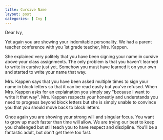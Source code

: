 ```yaml
---
title: Cursive Name
layout: post
categories: [ Ivy ]
---
```


Dear Ivy,

Yet again you are showing your indomitable personality. We had a parent teacher conference with you 1st grade teacher, Mrs. Kappen. 

She explained very politely that you have been signing your name in cursive above your class assignments. The only problem is that you haven't learned to write in cursive just yet. Somehow you must have learned it on your own and started to write your name that way.

Mrs. Kappen says that you have been asked multiple times to sign your name in block letters so that it can be read easily but you've refused. When Mrs. Kappen asks for an explaination you simply say "because I want to write it that way". Mrs. Kappen respects your honestly and understands you need to progress beyond block letters but she is simply unable to convince you that you should move back to block letters.

Once again you are showing your strong will and singular focus. You want to grow up much faster than time will allow. We are trying our best to keep you challenged but still teach you to have respect and discipline. You'll be a fantastic adult, but don't get there too fast.


